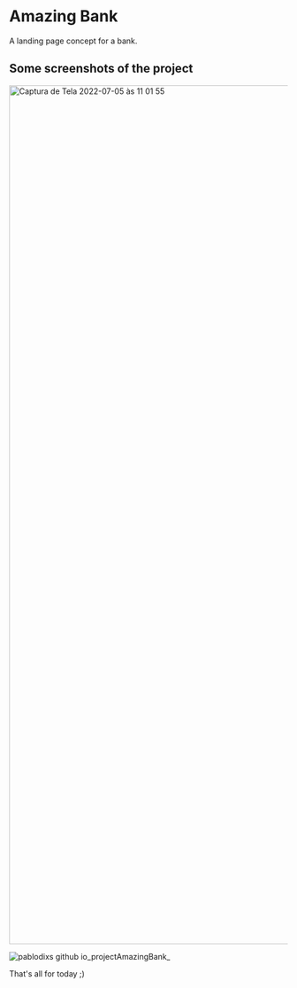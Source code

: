 # Amazing Bank

A landing page concept for a bank.

## Some screenshots of the project
<img width="1552" alt="Captura de Tela 2022-07-05 às 11 01 55" src="https://user-images.githubusercontent.com/90719668/177346475-7d3e0fb2-bfec-4905-a180-f7746f7c6f53.png">




![pablodixs github io_projectAmazingBank_](https://user-images.githubusercontent.com/90719668/177346532-413af95d-a3d8-4acc-a0c3-5c6a91af371c.png)

That's all for today ;)
